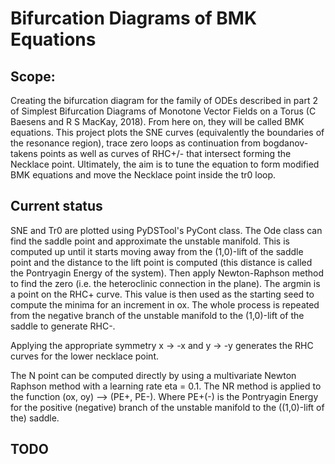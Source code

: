 # Bifurcation Diagrams of BMK Equations

## Scope:
Creating the bifurcation diagram for the family of ODEs described in part 2 of Simplest Bifurcation Diagrams of Monotone Vector Fields on a Torus (C Baesens and R S MacKay, 2018). From here on, they will be called BMK equations.
This project plots the SNE curves (equivalently the boundaries of the resonance region), trace zero loops as continuation from bogdanov-takens points as well as curves of RHC+/- that intersect forming the Necklace point. Ultimately, the aim is to tune the equation to form modified BMK equations and move the Necklace point inside the tr0 loop.

## Current status
SNE and Tr0 are plotted using PyDSTool's PyCont class. 
The Ode class can find the saddle point and approximate the unstable manifold. This is computed up until it starts moving away from the (1,0)-lift of the saddle point and the distance to the lift point is computed (this distance is called the Pontryagin Energy of the system). Then apply Newton-Raphson method to find the zero (i.e. the heteroclinic connection in the plane). The argmin is a point on the RHC+ curve. 
This value is then used as the starting seed to compute the minima for an increment in ox.
The whole process is repeated from the negative branch of the unstable manifold to the (1,0)-lift of the saddle to generate RHC-.

Applying the appropriate symmetry x -> -x and y -> -y generates the RHC curves for the lower necklace point.

The N point can be computed directly by using a multivariate Newton Raphson method with a learning rate eta = 0.1. The NR method is applied to the function (ox, oy) --> (PE+, PE-). Where PE+(-) is the Pontryagin Energy for the positive (negative) branch of the unstable manifold to the ((1,0)-lift of the) saddle.


## TODO

